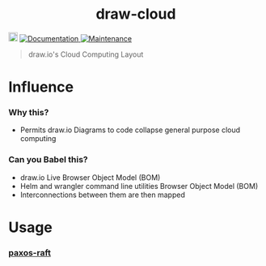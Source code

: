 <h1 align="center">draw-cloud </h1>
<p>
  <a href="https://www.npmjs.com/package/draw-cloud"><img src="https://badge.fury.io/js/draw-cloud.svg" alt="npm version" height="18"></a>
  <a href="https://github.com/paxos-raft/paxos-raft/tree/master/packages/draw-cloud#readme" target="_blank">
    <img alt="Documentation" src="https://img.shields.io/badge/documentation-yes-brightgreen.svg" />
  </a>
  <a href="https://github.com/paxos-raft/paxos-raft/graphs/commit-activity" target="_blank">
    <img alt="Maintenance" src="https://img.shields.io/badge/Maintained%3F-yes-green.svg" />
  </a>
</p>


> draw.io's Cloud Computing Layout

# Influence
### Why this?
* Permits draw.io Diagrams to code collapse general purpose cloud computing

### Can you Babel this?
* draw.io Live Browser Object Model (BOM) 
* Helm and wrangler command line utilities Browser Object Model (BOM)   
* Interconnections between them are then mapped

# Usage
### [paxos-raft](https://github.com/paxos-raft/paxos-raft#readme)
